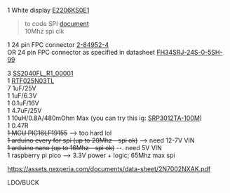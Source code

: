 1 White display [E2206KS0E1](https://www.digikey.ca/en/products/detail/pervasive-displays/E2206KS0E1/22514285) <br>  

> to code SPI [document](https://www.pervasivedisplays.com/wp-content/uploads/2023/12/ApplicationNote_smallSize_wideTemperature_EPD_v04_20240909.pdf) <br>
> 10Mhz spi clk

1 24 pin FPC connector [2-84952-4](https://www.digikey.ca/en/products/detail/te-connectivity-amp-connectors/2-84952-4/2180527) <br>
OR 24 pin FPC connector as specified in datasheet [FH34SRJ-24S-0-5SH-99](https://www.digikey.ca/en/products/detail/hirose-electric-co-ltd/FH34SRJ-24S-0-5SH-99/5156028) <br>

3 [SS2040FL_R1_00001](https://www.digikey.ca/en/products/detail/panjit-international-inc/SS2040FL-R1-00001/14660034)<br>
1 [RTF025N03TL](https://www.digikey.ca/en/products/detail/rohm-semiconductor/RTF025N03TL/721622)<br>
7 1uF/25V<br>
1 1uF/6.3V<br>
1 0.1uF/16V<br>
1 4.7uF/25V<br>
1 10uH/0.8A/480mOhm Max (you can try this ig: [SRP3012TA-100M](https://www.digikey.ca/en/products/detail/bourns-inc/SRP3012TA-100M/9350975))<br>
1 0.47R <br>
~~1 MCU PIC16LF19155~~ --> too hard lol <br>
~~1 arduino every for spi (up to 20Mhz - spi ok)~~ --> need 12-7V VIN <br>
~~1 arduino nano (up to 16Mhz - spi ok)~~ --. need 5V VIN <br>
1 raspberry pi pico --> 3.3V power + logic; 65Mhz max spi 

https://assets.nexperia.com/documents/data-sheet/2N7002NXAK.pdf <br>

LDO/BUCK
